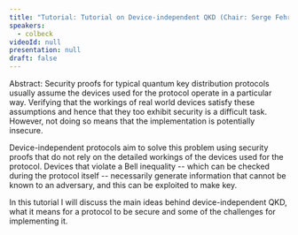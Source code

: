 ```yaml
---
title: "Tutorial: Tutorial on Device-independent QKD (Chair: Serge Fehr)"
speakers:
  - colbeck
videoId: null
presentation: null
draft: false
---
```

Abstract: Security proofs for typical quantum key distribution protocols usually assume the devices used for the protocol operate in a particular way. Verifying that the workings of real world devices satisfy these assumptions and hence that they too exhibit security is a difficult task. However, not doing so means that the implementation is potentially insecure.

Device-independent protocols aim to solve this problem using security proofs that do not rely on the detailed workings of the devices  used for the protocol. Devices that violate a Bell inequality -- which can be checked during the protocol itself -- necessarily generate information that cannot be known to an adversary, and this can be exploited to make key.

In this tutorial I will discuss the main ideas behind device-independent QKD, what it means for a protocol to be secure and some of the challenges for implementing it.

<!-- fields to use above: -->
<!-- videoId: "Vfl9pPh6ipI" -->
<!-- presentation: "/slides/invited-MargaridaPereira.pdf" -->

